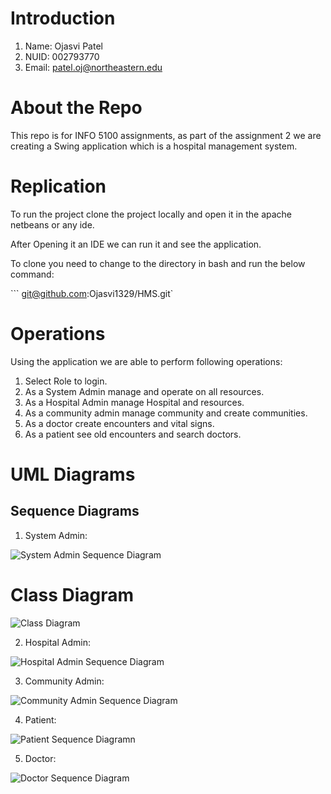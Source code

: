 # Introduction
1. Name: Ojasvi Patel
2. NUID: 002793770
3. Email: patel.oj@northeastern.edu

# About the Repo

This repo is for INFO 5100 assignments, as part of the assignment 2 we are creating a Swing application which is a hospital management system.

# Replication

To run the project clone the project locally and open it in the apache netbeans or any ide.

After Opening it an IDE we can run it and see the application.

To clone you need to change to the directory in bash and run the below command:

``` git@github.com:Ojasvi1329/HMS.git`

# Operations 

Using the application we are able to perform following operations:

1. Select Role to login.
2. As a System Admin manage and operate on all resources.
3. As a Hospital Admin manage Hospital and resources.
4. As a community admin manage community and create communities.
5. As a doctor create encounters and vital signs.
6. As a patient see old encounters and search doctors.






# UML Diagrams

## Sequence Diagrams

1. System Admin:

![System Admin Sequence Diagram](https://github.com/Ojasvi1329/HMS/blob/main/HMS/sequence%20Diagram/system_admin.drawio.png)

# Class Diagram

![Class Diagram](https://github.com/Ojasvi1329/HMS/blob/main/HMS/class/assignment2_class.png)

2. Hospital Admin:

![Hospital Admin Sequence Diagram](https://github.com/Ojasvi1329/HMS/blob/main/HMS/sequence%20Diagram/hospital_admin.drawio.png)

3. Community Admin: 

![Community Admin Sequence Diagram](https://github.com/Ojasvi1329/HMS/blob/main/HMS/sequence%20Diagram/community_admin.drawio.png)

4. Patient:

![Patient Sequence Diagramn](https://github.com/Ojasvi1329/HMS/blob/main/HMS/sequence%20Diagram/Patient_sq.png)

5. Doctor:

![Doctor Sequence Diagram](https://github.com/Ojasvi1329/HMS/blob/main/HMS/sequence%20Diagram/doctor_sq.png)





